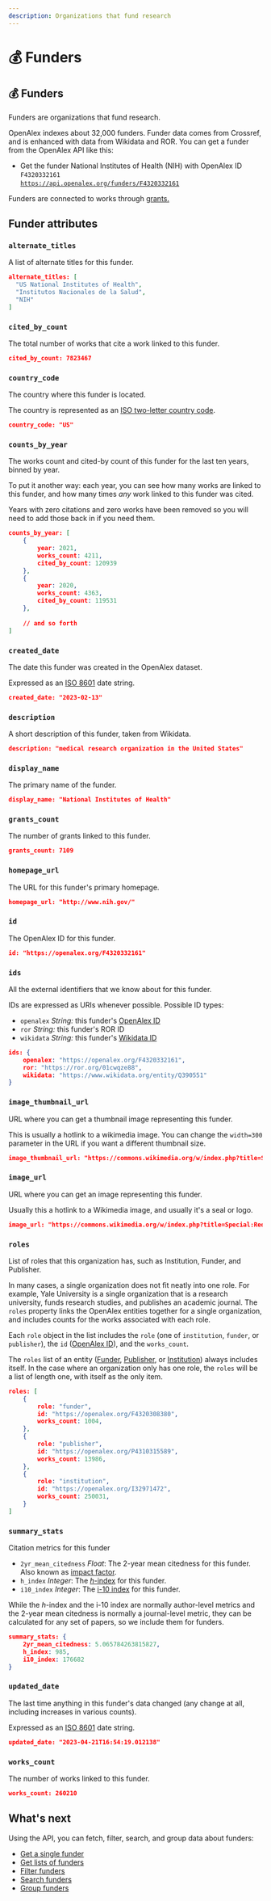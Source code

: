 ```yaml
---
description: Organizations that fund research
---
```


# 💰 Funders

## 💰 Funders

Funders are organizations that fund research. 

OpenAlex indexes about 32,000 funders. Funder data comes from Crossref, and is enhanced with data from Wikidata and ROR. You can get a funder from the OpenAlex API like this:

* Get the funder National Institutes of Health (NIH) with OpenAlex ID `F4320332161`\
  [`https://api.openalex.org/funders/F4320332161`](https://api.openalex.org/funders/F4320332161)

Funders are connected to works through [grants.](../works/work-object/#grants)

## Funder attributes

### `alternate_titles`

A list of alternate titles for this funder.

```json
alternate_titles: [
  "US National Institutes of Health",
  "Institutos Nacionales de la Salud",
  "NIH"
]
```

### `cited_by_count`

The total number of works that cite a work linked to this funder.

```json
cited_by_count: 7823467
```

### `country_code`

The country where this funder is located.

The country is represented as an [ISO two-letter country code](https://en.wikipedia.org/wiki/ISO\_3166-1\_alpha-2).

```json
country_code: "US"
```

### `counts_by_year`

The works count and cited-by count of this funder for the last ten years, binned by year.

To put it another way: each year, you can see how many works are linked to this funder, and how many times _any_ work linked to this funder was cited.

Years with zero citations and zero works have been removed so you will need to add those back in if you need them.

```json
counts_by_year: [
    {
        year: 2021,
        works_count: 4211,
        cited_by_count: 120939
    },
    {
        year: 2020,
        works_count: 4363,
        cited_by_count: 119531
    },
    
    // and so forth
]
```

### `created_date`

The date this funder was created in the OpenAlex dataset.

Expressed as an [ISO 8601](https://en.wikipedia.org/wiki/ISO\_8601) date string.

```json
created_date: "2023-02-13"
```

### `description`

A short description of this funder, taken from Wikidata.

```json
description: "medical research organization in the United States"
```

### `display_name`

The primary name of the funder.

```json
display_name: "National Institutes of Health"
```

### `grants_count`

The number of grants linked to this funder.

```json
grants_count: 7109
```

### `homepage_url`

The URL for this funder's primary homepage.

```json
homepage_url: "http://www.nih.gov/"
```

### `id`

The OpenAlex ID for this funder.

```json
id: "https://openalex.org/F4320332161"
```

### `ids`

All the external identifiers that we know about for this funder. 

IDs are expressed as URIs whenever possible. Possible ID types:

* `openalex` _String:_ this funder's [OpenAlex ID](../../the-api/get-single-entities/#the-openalex-id)
* `ror` _String:_ this funder's ROR ID
* `wikidata` _String:_ this funder's [Wikidata ID](https://www.wikidata.org/wiki/Wikidata:Identifiers)

```json
ids: {
    openalex: "https://openalex.org/F4320332161",
    ror: "https://ror.org/01cwqze88",
    wikidata: "https://www.wikidata.org/entity/Q390551"
}
```

### `image_thumbnail_url`

URL where you can get a thumbnail image representing this funder.

This is usually a hotlink to a wikimedia image. You can change the `width=300` parameter in the URL if you want a different thumbnail size.

```json
image_thumbnail_url: "https://commons.wikimedia.org/w/index.php?title=Special:Redirect/file/NIH 2013 logo vertical.svg&width=300"
```

### `image_url`

URL where you can get an image representing this funder. 

Usually this a hotlink to a Wikimedia image, and usually it's a seal or logo.

```json
image_url: "https://commons.wikimedia.org/w/index.php?title=Special:Redirect/file/NIH 2013 logo vertical.svg"
```

### `roles`

List of roles that this organization has, such as Institution, Funder, and Publisher.

In many cases, a single organization does not fit neatly into one role. For example, Yale University is a single organization that is a research university, funds research studies, and publishes an academic journal. The `roles` property links the OpenAlex entities together for a single organization, and includes counts for the works associated with each role.

Each `role` object in the list includes the `role` (one of `institution`, `funder`, or `publisher`), the `id` ([OpenAlex ID](../../the-api/get-single-entities/#the-openalex-id)), and the `works_count`.

The `roles` list of an entity ([Funder](./), [Publisher](../publishers/), or [Institution](../institutions/)) always includes itself. In the case where an organization only has one role, the `roles` will be a list of length one, with itself as the only item.

```json
roles: [
    {
        role: "funder",
        id: "https://openalex.org/F4320308380",
        works_count: 1004,
    },
    {
        role: "publisher",
        id: "https://openalex.org/P4310315589",
        works_count: 13986,
    },
    {
        role: "institution",
        id: "https://openalex.org/I32971472",
        works_count: 250031,
    }
]
```

### `summary_stats`

Citation metrics for this funder

* `2yr_mean_citedness` _Float_: The 2-year mean citedness for this funder. Also known as [impact factor](https://en.wikipedia.org/wiki/Impact\_factor).
* `h_index` _Integer_: The [_h_-index](https://en.wikipedia.org/wiki/H-index) for this funder.
* `i10_index` _Integer_: The [i-10 index](https://en.wikipedia.org/wiki/Author-level\_metrics#i-10-index) for this funder.

While the _h_-index and the i-10 index are normally author-level metrics and the 2-year mean citedness is normally a journal-level metric, they can be calculated for any set of papers, so we include them for funders.

```json
summary_stats: {
    2yr_mean_citedness: 5.065784263815827,
    h_index: 985,
    i10_index: 176682
}
```

### `updated_date`

The last time anything in this funder's data changed (any change at all, including increases in various counts).

Expressed as an [ISO 8601](https://en.wikipedia.org/wiki/ISO\_8601) date string. 

```json
updated_date: "2023-04-21T16:54:19.012138"
```

### `works_count`

The number of works linked to this funder.

```json
works_count: 260210
```

## What's next

Using the API, you can fetch, filter, search, and group data about funders:

* [Get a single funder](get-a-single-funder.md)
* [Get lists of funders](get-lists-of-funders.md)
* [Filter funders](filter-funders.md)
* [Search funders](search-funders.md)
* [Group funders](group-funders.md)
